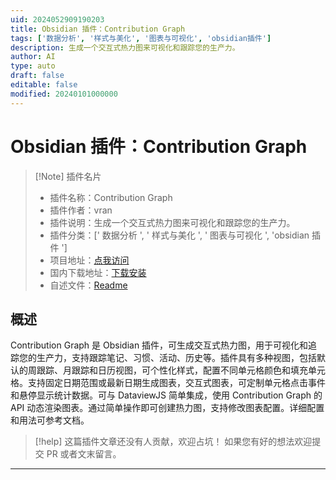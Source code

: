 ```yaml
---
uid: 2024052909190203
title: Obsidian 插件：Contribution Graph
tags: ['数据分析', '样式与美化', '图表与可视化', 'obsidian插件']
description: 生成一个交互式热力图来可视化和跟踪您的生产力。
author: AI
type: auto
draft: false
editable: false
modified: 20240101000000
---
```


# Obsidian 插件：Contribution Graph

> [!Note] 插件名片
> - 插件名称：Contribution Graph
> - 插件作者：vran
> - 插件说明：生成一个交互式热力图来可视化和跟踪您的生产力。
> - 插件分类：[' 数据分析 ', ' 样式与美化 ', ' 图表与可视化 ', 'obsidian 插件 ']
> - 项目地址：[点我访问](https://github.com/vran-dev/obsidian-contribution-graph)
> - 国内下载地址：[下载安装](https://pkmer.cn/products/plugin/pluginMarket/?contribution-graph)
> - 自述文件：[Readme](https://ghproxy.net/https://raw.githubusercontent.com/vran-dev/obsidian-contribution-graph/master/README.md)

## 概述

Contribution Graph 是 Obsidian 插件，可生成交互式热力图，用于可视化和追踪您的生产力，支持跟踪笔记、习惯、活动、历史等。插件具有多种视图，包括默认的周跟踪、月跟踪和日历视图，可个性化样式，配置不同单元格颜色和填充单元格。支持固定日期范围或最新日期生成图表，交互式图表，可定制单元格点击事件和悬停显示统计数据。可与 DataviewJS 简单集成，使用 Contribution Graph 的 API 动态渲染图表。通过简单操作即可创建热力图，支持修改图表配置。详细配置和用法可参考文档。

> [!help]
> 这篇插件文章还没有人贡献，欢迎占坑！
> 如果您有好的想法欢迎提交 PR 或者文末留言。

---



